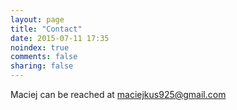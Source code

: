 ```yaml
---
layout: page
title: "Contact"
date: 2015-07-11 17:35
noindex: true
comments: false
sharing: false
---
```


Maciej can be reached at maciejkus925@gmail.com
